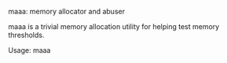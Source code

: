 maaa: memory allocator and abuser

maaa is a trivial memory allocation utility for helping test memory thresholds.

Usage: maaa <MB to be allocated>
